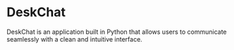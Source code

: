 # DeskChat
DeskChat is an application built in Python that allows users to communicate seamlessly with a clean and intuitive interface.
